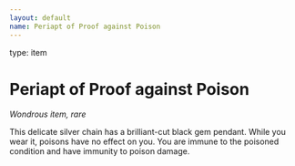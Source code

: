 ```yaml
---
layout: default
name: Periapt of Proof against Poison
---
```

type: item

# Periapt of Proof against Poison 
_Wondrous item, rare_ 

This delicate silver chain has a brilliant-cut black gem pendant. While you wear it, poisons have no effect on you. You are immune to the poisoned condition and have immunity to poison damage. 